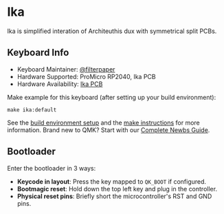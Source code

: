 # Ika

Ika is simplified interation of Architeuthis dux with symmetrical split PCBs.

## Keyboard Info

* Keyboard Maintainer: [@filterpaper](https://github.com/filterpaper)
* Hardware Supported: ProMicro RP2040, Ika PCB
* Hardware Availability: [Ika PCB](https://github.com/filterpaper/Ika/)

Make example for this keyboard (after setting up your build environment):

    make ika:default

See the [build environment setup](https://docs.qmk.fm/#/getting_started_build_tools) and the [make instructions](https://docs.qmk.fm/#/getting_started_make_guide) for more information. Brand new to QMK? Start with our [Complete Newbs Guide](https://docs.qmk.fm/#/newbs).

## Bootloader

Enter the bootloader in 3 ways:

* **Keycode in layout**: Press the key mapped to `QK_BOOT` if configured.
* **Bootmagic reset**: Hold down the top left key and plug in the controller.
* **Physical reset pins**: Briefly short the microcontroller's RST and GND pins.
